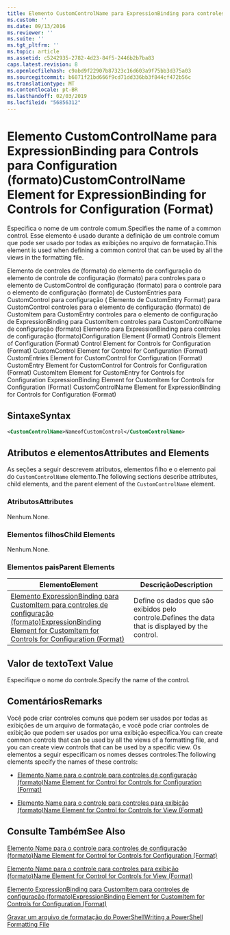 ```yaml
---
title: Elemento CustomControlName para ExpressionBinding para controles de configuração (formato) | Microsoft Docs
ms.custom: ''
ms.date: 09/13/2016
ms.reviewer: ''
ms.suite: ''
ms.tgt_pltfrm: ''
ms.topic: article
ms.assetid: c5242935-2782-4d23-84f5-2446b2b7ba83
caps.latest.revision: 8
ms.openlocfilehash: c9abd9f22907b87323c16d603a9f75bb3d375a03
ms.sourcegitcommit: b6871f21bd666f9cd71dd336bb3f844cf472b56c
ms.translationtype: MT
ms.contentlocale: pt-BR
ms.lasthandoff: 02/03/2019
ms.locfileid: "56856312"
---
```

# <a name="customcontrolname-element-for-expressionbinding-for-controls-for-configuration-format"></a><span data-ttu-id="792bb-102">Elemento CustomControlName para ExpressionBinding para Controls para Configuration (formato)</span><span class="sxs-lookup"><span data-stu-id="792bb-102">CustomControlName Element for ExpressionBinding for Controls for Configuration (Format)</span></span>

<span data-ttu-id="792bb-103">Especifica o nome de um controle comum.</span><span class="sxs-lookup"><span data-stu-id="792bb-103">Specifies the name of a common control.</span></span> <span data-ttu-id="792bb-104">Esse elemento é usado durante a definição de um controle comum que pode ser usado por todas as exibições no arquivo de formatação.</span><span class="sxs-lookup"><span data-stu-id="792bb-104">This element is used when defining a common control that can be used by all the views in the formatting file.</span></span>

<span data-ttu-id="792bb-105">Elemento de controles de (formato) do elemento de configuração do elemento de controle de configuração (formato) para controles para o elemento de CustomControl de configuração (formato) para o controle para o elemento de configuração (formato) de CustomEntries para CustomControl para configuração ( Elemento de CustomEntry Format) para CustomControl controles para o elemento de configuração (formato) de CustomItem para CustomEntry controles para o elemento de configuração de ExpressionBinding para CustomItem controles para CustomControlName de configuração (formato) Elemento para ExpressionBinding para controles de configuração (formato)</span><span class="sxs-lookup"><span data-stu-id="792bb-105">Configuration Element (Format) Controls Element of Configuration (Format) Control Element for Controls for Configuration (Format) CustomControl Element for Control for Configuration (Format) CustomEntries Element for CustomControl for Configuration (Format) CustomEntry Element for CustomControl for Controls for Configuration (Format) CustomItem Element for CustomEntry for Controls for Configuration ExpressionBinding Element for CustomItem for Controls for Configuration (Format) CustomControlName Element for ExpressionBinding for Controls for Configuration (Format)</span></span>

## <a name="syntax"></a><span data-ttu-id="792bb-106">Sintaxe</span><span class="sxs-lookup"><span data-stu-id="792bb-106">Syntax</span></span>

```xml
<CustomControlName>NameofCustomControl</CustomControlName>
```

## <a name="attributes-and-elements"></a><span data-ttu-id="792bb-107">Atributos e elementos</span><span class="sxs-lookup"><span data-stu-id="792bb-107">Attributes and Elements</span></span>

<span data-ttu-id="792bb-108">As seções a seguir descrevem atributos, elementos filho e o elemento pai do `CustomControlName` elemento.</span><span class="sxs-lookup"><span data-stu-id="792bb-108">The following sections describe attributes, child elements, and the parent element of the `CustomControlName` element.</span></span>

### <a name="attributes"></a><span data-ttu-id="792bb-109">Atributos</span><span class="sxs-lookup"><span data-stu-id="792bb-109">Attributes</span></span>

<span data-ttu-id="792bb-110">Nenhum.</span><span class="sxs-lookup"><span data-stu-id="792bb-110">None.</span></span>

### <a name="child-elements"></a><span data-ttu-id="792bb-111">Elementos filhos</span><span class="sxs-lookup"><span data-stu-id="792bb-111">Child Elements</span></span>

<span data-ttu-id="792bb-112">Nenhum.</span><span class="sxs-lookup"><span data-stu-id="792bb-112">None.</span></span>

### <a name="parent-elements"></a><span data-ttu-id="792bb-113">Elementos pais</span><span class="sxs-lookup"><span data-stu-id="792bb-113">Parent Elements</span></span>

|<span data-ttu-id="792bb-114">Elemento</span><span class="sxs-lookup"><span data-stu-id="792bb-114">Element</span></span>|<span data-ttu-id="792bb-115">Descrição</span><span class="sxs-lookup"><span data-stu-id="792bb-115">Description</span></span>|
|-------------|-----------------|
|[<span data-ttu-id="792bb-116">Elemento ExpressionBinding para CustomItem para controles de configuração (formato)</span><span class="sxs-lookup"><span data-stu-id="792bb-116">ExpressionBinding Element for CustomItem for Controls for Configuration (Format)</span></span>](./expressionbinding-element-for-customitem-for-controls-for-configuration-format.md)|<span data-ttu-id="792bb-117">Define os dados que são exibidos pelo controle.</span><span class="sxs-lookup"><span data-stu-id="792bb-117">Defines the data that is displayed by the control.</span></span>|

## <a name="text-value"></a><span data-ttu-id="792bb-118">Valor de texto</span><span class="sxs-lookup"><span data-stu-id="792bb-118">Text Value</span></span>

<span data-ttu-id="792bb-119">Especifique o nome do controle.</span><span class="sxs-lookup"><span data-stu-id="792bb-119">Specify the name of the control.</span></span>

## <a name="remarks"></a><span data-ttu-id="792bb-120">Comentários</span><span class="sxs-lookup"><span data-stu-id="792bb-120">Remarks</span></span>

<span data-ttu-id="792bb-121">Você pode criar controles comuns que podem ser usados por todas as exibições de um arquivo de formatação, e você pode criar controles de exibição que podem ser usados por uma exibição específica.</span><span class="sxs-lookup"><span data-stu-id="792bb-121">You can create common controls that can be used by all the views of a formatting file, and you can create view controls that can be used by a specific view.</span></span> <span data-ttu-id="792bb-122">Os elementos a seguir especificam os nomes desses controles:</span><span class="sxs-lookup"><span data-stu-id="792bb-122">The following elements specify the names of these controls:</span></span>

- [<span data-ttu-id="792bb-123">Elemento Name para o controle para controles de configuração (formato)</span><span class="sxs-lookup"><span data-stu-id="792bb-123">Name Element for Control for Controls for Configuration (Format)</span></span>](./name-element-for-control-for-controls-for-configuration-format.md)

- [<span data-ttu-id="792bb-124">Elemento Name para o controle para controles para exibição (formato)</span><span class="sxs-lookup"><span data-stu-id="792bb-124">Name Element for Control for Controls for View (Format)</span></span>](./name-element-for-control-for-controls-for-view-format.md)

## <a name="see-also"></a><span data-ttu-id="792bb-125">Consulte Também</span><span class="sxs-lookup"><span data-stu-id="792bb-125">See Also</span></span>

[<span data-ttu-id="792bb-126">Elemento Name para o controle para controles de configuração (formato)</span><span class="sxs-lookup"><span data-stu-id="792bb-126">Name Element for Control for Controls for Configuration (Format)</span></span>](./name-element-for-control-for-controls-for-configuration-format.md)

[<span data-ttu-id="792bb-127">Elemento Name para o controle para controles para exibição (formato)</span><span class="sxs-lookup"><span data-stu-id="792bb-127">Name Element for Control for Controls for View (Format)</span></span>](./name-element-for-control-for-controls-for-view-format.md)

[<span data-ttu-id="792bb-128">Elemento ExpressionBinding para CustomItem para controles de configuração (formato)</span><span class="sxs-lookup"><span data-stu-id="792bb-128">ExpressionBinding Element for CustomItem for Controls for Configuration (Format)</span></span>](./expressionbinding-element-for-customitem-for-controls-for-configuration-format.md)

[<span data-ttu-id="792bb-129">Gravar um arquivo de formatação do PowerShell</span><span class="sxs-lookup"><span data-stu-id="792bb-129">Writing a PowerShell Formatting File</span></span>](./writing-a-powershell-formatting-file.md)
